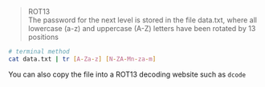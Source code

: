 > ROT13 <br>
> The password for the next level is stored in the file data.txt, where all lowercase (a-z) and uppercase (A-Z) letters have been rotated by 13 positions
```bash
# terminal method
cat data.txt | tr [A-Za-z] [N-ZA-Mn-za-m]
```
You can also copy the file into a ROT13 decoding website such as `dcode`
